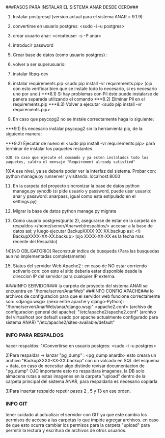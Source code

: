 ###PASOS PARA INSTALAR EL SISTEMA ANAR DESDE CERO###

1) Instalar postgresql (version actual para el sistema ANAR = 9.1.9)

2) convertirse en usuario postgres: <sudo -i -u postgres>

3) crear usuario anar: <createuser -s -P anar>

4) introducir password <anarpass>

5) Crear base de datos (como usuario postgres) : <createdb anardb>

6) volver a ser superusuario: <logout>

7) instalar libpq-dev

8) instalar requirements.pip <sudo pip install -vr requirements.pip> (ojo con esto verificar bien que se instale todo lo necesario, si es necesario uno por uno.)
***8.1) Si hay problemas con Pil éste puede instalarse de panera separada utilizando el comando <sudo apt-get install python-pil>
***8.2) Eliminar Pil en el requirements.pip
***8.3) Volver a ejecutar <sudo pip install -vr requirements.pip>

9) En caso que psycopg2 no se instale correctamente haga lo siguiente:

***9.1) Es necesario instalar psycopg2 sin la herramienta pip, de la siguiente manera: <sudo apt-get install python-psycopg2>

***9.2) Ejecutar de nuevo el <sudo pip install -vr requirements.pip> para terminar de instalar los paquetes restantes

	OJO En caso que ejecute el comando y ya esten instalados todo los paquetes, saldra el mensaje "Requirement already satisfied"

10)A ese nivel, ya se deberia poder ver la interfaz del sistema. Probar con: python manage.py runserver y visitando: localhost:8000

11) En la carpeta del proyecto sincronizar la base de datos python manage.py syncdb (si pide usuario y password, puede usar usuario: anar y password: anarpass, igual como esta estipulado en el settings.py)

12) Migrar la base de datos python manage.py migrate

13) Como usuario postgres(punto 2), asegurarse de estar en la carpeta de respaldos </home/server/Anarweb/respaldos/> accesar a la base de datos asi: <psql anardb> y luego ejecutar BackupXXXX-XX-XX.backup asi: <\i BackupXXXX-XX-XX.backup>
(ojo XXXX-XX-XX es la fecha mas recente del Respaldo)

14)[NO OBLIGATORIO] Reconstruir indice de busqueda <python manage.py rebuild_index>  (Para las busquedas aun no implementadas completamente) 

15) Status del servidor Web Apache2 : <service apache2 status> en caso de NO estar corriendo activarlo con: <service apache2 start> con esto el sitio deberia estar disponible desde la direccion IP del servidor para cualquier IP externa.



####INFO SERVIDOR###
la carpeta de proyecto del sistema ANAR se encuentra en "/home/server/AnarWeb"
###INFO CONFIG APACHE###
lo archivos de configuracion para que el servidor web funcione correctamente son:
<django.wsgi> (nexo entre apache y django-Python): "/home/server/AnarWeb/anar/django.wsgi"
<apache2.conf> (archivo de configuracion general del apache): "/etc/apache2/apache2.conf"
<default> (archivo del virtualhost por default usado por apache actualmente configurado para sistema ANAR) "/etc/apache2/sites-available/default"


### INFO PARA RESPALDOS ###
hacer respaldos: 
1)Convertirse en usuario postgres: <sudo -i -u postgres>

2)Para respaldar -> lanzar "pg_dump" : <pg_dump anardb> esto creara un archivo "BackupXXXX-XX-XX.backup" con un volcado en SQL del esquema + data, en caso de necesitar algo distindo revisar documentacion de "pg_dump" OJO importante esto no respaldara imagenes, la DB solo almacena rutas a estas imagenes en la carpeta "upload" dentro de la carpeta principal del sistema ANAR, para respaldarla es necesario copiarla.

3)Para insertar respaldo repetir pasos 2 , 5 y 13 en ese orden.

### INFO GIT ###
tener cuidado al actualizar el servidor con GIT ya que este cambia los permisos de acceso a las carpetas lo que impide agregar archivos. en caso de que esto ocurra cambiar los permisos para la carpeta "upload" para permitir la lectura y escritura de archivos de otros usuarios.
